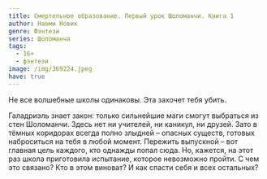 ```yaml
---
title: Смертельное образование. Первый урок Шоломанчи. Книга 1
author: Наоми Новик
genre: Фэнтези
series: Шоломанча
tags:
  - 16+
  - фэнтези
image: /img/369224.jpeg
have: true
---
```

Не все волшебные школы одинаковы. Эта захочет тебя убить.

Галадриэль знает закон: только сильнейшие маги смогут выбраться из стен Шоломанчи. Здесь нет ни учителей, ни каникул, ни друзей. Зато в тёмных коридорах всегда полно злыдней – опасных существ, готовых наброситься на тебя в любой момент. Пережить выпускной – вот главная цель каждого, кто однажды попал сюда. Но, кажется, на этот раз школа приготовила испытание, которое невозможно пройти. С чем это связано? Кто в этом виноват? И как спасти себя и всех остальных?